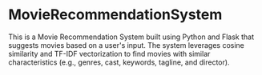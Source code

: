 # MovieRecommendationSystem

This is a Movie Recommendation System built using Python and Flask that suggests movies based on a user's input. The system leverages cosine similarity and TF-IDF vectorization to find movies with similar characteristics (e.g., genres, cast, keywords, tagline, and director).

